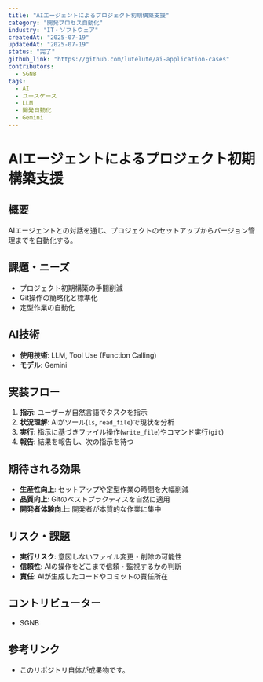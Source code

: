 ```yaml
---
title: "AIエージェントによるプロジェクト初期構築支援"
category: "開発プロセス自動化"
industry: "IT・ソフトウェア"
createdAt: "2025-07-19"
updatedAt: "2025-07-19"
status: "完了"
github_link: "https://github.com/lutelute/ai-application-cases"
contributors:
  - SGNB
tags:
  - AI
  - ユースケース
  - LLM
  - 開発自動化
  - Gemini
---
```


# AIエージェントによるプロジェクト初期構築支援

## 概要
AIエージェントとの対話を通じ、プロジェクトのセットアップからバージョン管理までを自動化する。

## 課題・ニーズ
- プロジェクト初期構築の手間削減
- Git操作の簡略化と標準化
- 定型作業の自動化

## AI技術
- **使用技術**: LLM, Tool Use (Function Calling)
- **モデル**: Gemini

## 実装フロー
1.  **指示**: ユーザーが自然言語でタスクを指示
2.  **状況理解**: AIがツール(`ls`, `read_file`)で現状を分析
3.  **実行**: 指示に基づきファイル操作(`write_file`)やコマンド実行(`git`)
4.  **報告**: 結果を報告し、次の指示を待つ

## 期待される効果
- **生産性向上**: セットアップや定型作業の時間を大幅削減
- **品質向上**: Gitのベストプラクティスを自然に適用
- **開発者体験向上**: 開発者が本質的な作業に集中

## リスク・課題
- **実行リスク**: 意図しないファイル変更・削除の可能性
- **信頼性**: AIの操作をどこまで信頼・監視するかの判断
- **責任**: AIが生成したコードやコミットの責任所在

## コントリビューター
- SGNB

## 参考リンク
- このリポジトリ自体が成果物です。